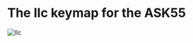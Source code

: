 # The IIc keymap for the ASK55

![IIc](https://paradigm.parts/images/teasers/ASK55/references/iic.jpg)
